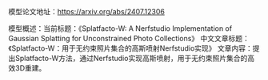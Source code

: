 模型论文地址：https://arxiv.org/abs/2407.12306

模型概述：当前标题：《Splatfacto-W: A Nerfstudio Implementation of Gaussian Splatting for Unconstrained Photo Collections》
中文文章标题：《Splatfacto-W：用于无约束照片集合的高斯喷射Nerfstudio实现》
文章内容：提出Splatfacto-W方法，通过Nerfstudio实现高斯喷射，用于无约束照片集合的高效3D重建。
